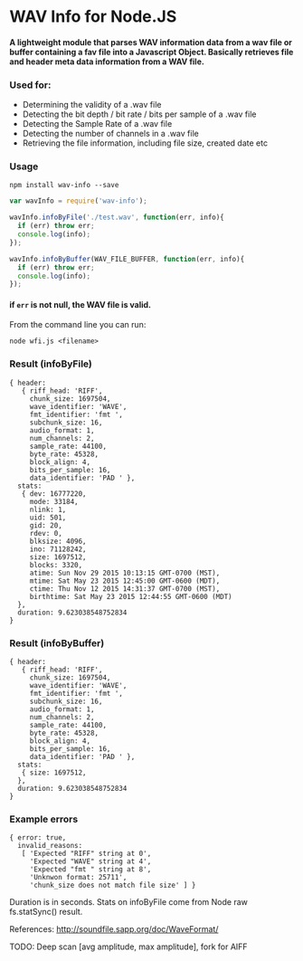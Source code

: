 # WAV Info for Node.JS
#### A lightweight module that parses WAV information data from a wav file or buffer containing a fav file into a Javascript Object. Basically retrieves file and header meta data information from a WAV file.  

### Used for:
- Determining the validity of a .wav file
- Detecting the bit depth / bit rate / bits per sample of a .wav file
- Detecting the Sample Rate of a .wav file
- Detecting the number of channels in a .wav file
- Retrieving the file information, including file size, created date etc


### Usage

```
npm install wav-info --save
```

```javascript
var wavInfo = require('wav-info');

wavInfo.infoByFile('./test.wav', function(err, info){
  if (err) throw err;
  console.log(info);
});

wavInfo.infoByBuffer(WAV_FILE_BUFFER, function(err, info){
  if (err) throw err;
  console.log(info);
});
```
#### if `err` is not null, the WAV file is valid.

From the command line you can run:

```
node wfi.js <filename>
```




### Result (infoByFile)

```
{ header:
   { riff_head: 'RIFF',
     chunk_size: 1697504,
     wave_identifier: 'WAVE',
     fmt_identifier: 'fmt ',
     subchunk_size: 16,
     audio_format: 1,
     num_channels: 2,
     sample_rate: 44100,
     byte_rate: 45328,
     block_align: 4,
     bits_per_sample: 16,
     data_identifier: 'PAD ' },
  stats:
   { dev: 16777220,
     mode: 33184,
     nlink: 1,
     uid: 501,
     gid: 20,
     rdev: 0,
     blksize: 4096,
     ino: 71128242,
     size: 1697512,
     blocks: 3320,
     atime: Sun Nov 29 2015 10:13:15 GMT-0700 (MST),
     mtime: Sat May 23 2015 12:45:00 GMT-0600 (MDT),
     ctime: Thu Nov 12 2015 14:31:37 GMT-0700 (MST),
     birthtime: Sat May 23 2015 12:44:55 GMT-0600 (MDT)
  },
  duration: 9.623038548752834
}
```

### Result (infoByBuffer)

```
{ header:
   { riff_head: 'RIFF',
     chunk_size: 1697504,
     wave_identifier: 'WAVE',
     fmt_identifier: 'fmt ',
     subchunk_size: 16,
     audio_format: 1,
     num_channels: 2,
     sample_rate: 44100,
     byte_rate: 45328,
     block_align: 4,
     bits_per_sample: 16,
     data_identifier: 'PAD ' },
  stats:
   { size: 1697512,
  },
  duration: 9.623038548752834
}
```

### Example errors

```
{ error: true,
  invalid_reasons:
   [ 'Expected "RIFF" string at 0',
     'Expected "WAVE" string at 4',
     'Expected "fmt " string at 8',
     'Unknwon format: 25711',
     'chunk_size does not match file size' ] }
```

Duration is in seconds.  Stats on infoByFile come from Node raw fs.statSync() result.

References:
 http://soundfile.sapp.org/doc/WaveFormat/

 TODO: Deep scan [avg amplitude, max amplitude], fork for AIFF
